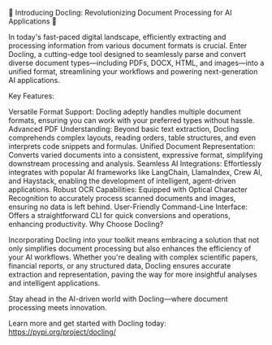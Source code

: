 🚀 Introducing Docling: Revolutionizing Document Processing for AI Applications 🚀

In today's fast-paced digital landscape, efficiently extracting and processing information from various document formats is crucial. Enter Docling, a cutting-edge tool designed to seamlessly parse and convert diverse document types—including PDFs, DOCX, HTML, and images—into a unified format, streamlining your workflows and powering next-generation AI applications.

Key Features:

Versatile Format Support: Docling adeptly handles multiple document formats, ensuring you can work with your preferred types without hassle.
Advanced PDF Understanding: Beyond basic text extraction, Docling comprehends complex layouts, reading orders, table structures, and even interprets code snippets and formulas.
Unified Document Representation: Converts varied documents into a consistent, expressive format, simplifying downstream processing and analysis.
Seamless AI Integrations: Effortlessly integrates with popular AI frameworks like LangChain, LlamaIndex, Crew AI, and Haystack, enabling the development of intelligent, agent-driven applications.
Robust OCR Capabilities: Equipped with Optical Character Recognition to accurately process scanned documents and images, ensuring no data is left behind.
User-Friendly Command-Line Interface: Offers a straightforward CLI for quick conversions and operations, enhancing productivity.
Why Choose Docling?

Incorporating Docling into your toolkit means embracing a solution that not only simplifies document processing but also enhances the efficiency of your AI workflows. Whether you're dealing with complex scientific papers, financial reports, or any structured data, Docling ensures accurate extraction and representation, paving the way for more insightful analyses and intelligent applications.

Stay ahead in the AI-driven world with Docling—where document processing meets innovation.

Learn more and get started with Docling today: https://pypi.org/project/docling/

